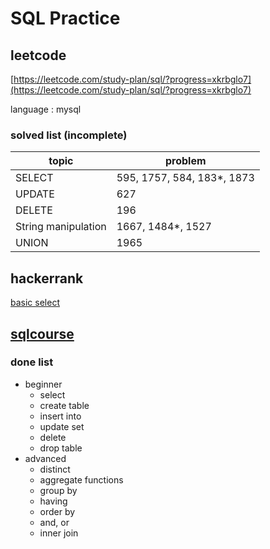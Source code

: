 # SQL Practice

## leetcode

[https://leetcode.com/study-plan/sql/?progress=xkrbglo7](https://leetcode.com/study-plan/sql/?progress=xkrbglo7)

language : mysql

### solved list (incomplete)

| topic               | problem                    |
| ------------------- | -------------------------- |
| SELECT              | 595, 1757, 584, 183*, 1873 |
| UPDATE              | 627                        |
| DELETE              | 196                        |
| String manipulation | 1667, 1484*, 1527          |
| UNION               | 1965                       |

## hackerrank

[basic select](https://www.hackerrank.com/domains/sql?filters%5Bsubdomains%5D%5B%5D=select)

## [sqlcourse](https://www.sqlcourse.com/)

### done list

- beginner
  - select
  - create table
  - insert into
  - update set
  - delete
  - drop table
- advanced
  - distinct
  - aggregate functions
  - group by
  - having
  - order by
  - and, or
  - inner join